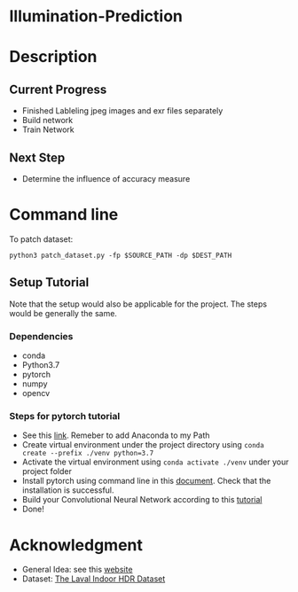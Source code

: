 # Illumination-Prediction

# Description

## Current Progress

  - Finished Lableling jpeg images and exr files separately
  - Build network
  - Train Network

## Next Step
  - Determine the influence of accuracy measure
  
# Command line

To patch dataset:

`
python3 patch_dataset.py -fp $SOURCE_PATH -dp $DEST_PATH
`


## Setup Tutorial

Note that the setup would also be applicable for the project. The steps would be generally the same. 

### Dependencies

 - conda
 - Python3.7
 - pytorch
 - numpy
 - opencv

### Steps for pytorch tutorial

  - See this [link](https://docs.anaconda.com/anaconda/install/windows/). Remeber to add Anaconda to my Path
  - Create virtual environment under the project directory using `conda create --prefix ./venv python=3.7`
  - Activate the virtual environment using `conda activate ./venv` under your project folder
  - Install pytorch using command line in this [document](https://pytorch.org/get-started/locally/). Check that the installation is successful.
  - Build your Convolutional Neural Network according to this [tutorial](https://pytorch.org/tutorials/beginner/blitz/cifar10_tutorial.html)
  - Done! 

# Acknowledgment

  - General Idea: see this [website](https://lvsn.github.io/deepparametric/)
  - Dataset: [The Laval Indoor HDR Dataset](http://indoor.hdrdb.com/)
